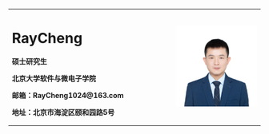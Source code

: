 <table>
  <tr>
    <td width="65%">
      <h1>RayCheng</h1>
      <p><b>硕士研究生</b></p>
      <p><b>北京大学软件与微电子学院</b></p>
      <p><b>邮箱：RayCheng1024@163.com</b></p>
      <p><b>地址：北京市海淀区颐和园路5号</b></p>
    </td>
    <td width="35%">
      <img src="/RayCheng.jpg" width="100%">
    </td>
  </tr>
</table>

